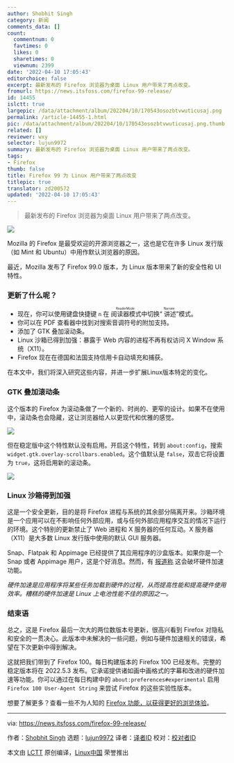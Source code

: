 ```yaml
---
author: Shobhit Singh
category: 新闻
comments_data: []
count:
  commentnum: 0
  favtimes: 0
  likes: 0
  sharetimes: 0
  viewnum: 2399
date: '2022-04-10 17:05:43'
editorchoice: false
excerpt: 最新发布的 Firefox 浏览器为桌面 Linux 用户带来了两点改变。
fromurl: https://news.itsfoss.com/firefox-99-release/
id: 14455
islctt: true
largepic: /data/attachment/album/202204/10/170543osozbtvwuticusaj.png
permalink: /article-14455-1.html
pic: /data/attachment/album/202204/10/170543osozbtvwuticusaj.png.thumb.jpg
related: []
reviewer: wxy
selector: lujun9972
summary: 最新发布的 Firefox 浏览器为桌面 Linux 用户带来了两点改变。
tags:
- Firefox
thumb: false
title: Firefox 99 为 Linux 用户带来了两点改变
titlepic: true
translator: zd200572
updated: '2022-04-10 17:05:43'
---
```



> 
> 最新发布的 Firefox 浏览器为桌面 Linux 用户带来了两点改变。
> 
> 
> 


![](/data/attachment/album/202204/10/170543osozbtvwuticusaj.png)


Mozilla 的 Firefox 是最受欢迎的开源浏览器之一，这也是它在许多 Linux 发行版（如 Mint 和 Ubuntu）中用作默认浏览器的原因。


最近，Mozilla 发布了 Firefox 99.0 版本，为 Linux 版本带来了新的安全性和 UI 特性。


### 更新了什么呢？


* 现在，你可以使用键盘快捷键 `n` 在<ruby> 阅读器模式 <rt>  ReaderMode </rt></ruby>中切换“<ruby> 讲述 <rt>  Narrate </rt></ruby>”模式。
* 你可以在 PDF 查看器中找到对搜索音调符号的附加支持。
* 添加了 GTK 叠加滚动条。
* Linux 沙箱已得到加强：暴露于 Web 内容的进程不再有权访问 X Window 系统（X11）。
* Firefox 现在在德国和法国支持信用卡自动填充和捕获。


在本文中，我们将深入研究这些内容，并进一步扩展Linux版本特定的变化。


### GTK 叠加滚动条


这个版本的 Firefox 为滚动条做了一个新的、时尚的、更窄的设计。如果不在使用中，滚动条也会隐藏，这让浏览器给人以更现代和优雅的感觉。


![](/data/attachment/album/202204/10/170544nnl00tt7qjijijad.png)


但在稳定版中这个特性默认没有启用。开启这个特性，转到 `about:config`，搜索 `widget.gtk.overlay-scrollbars.enabled`。这个值默认是 `false`，双击它将设置为 `true`，这将启用新的滚动条。


![](/data/attachment/album/202204/10/170545aav8qb22nzq1pxka.png)


### Linux 沙箱得到加强


这是一个安全更新，目的是将 Firefox 进程与系统的其余部分隔离开来。沙箱环境是一个应用可以在不影响任何外部应用，或与任何外部应用程序交互的情况下运行的环境。这个特别的更新禁止了 Web 进程和 X 服务器的任何互动。X 服务器（X11）是大多数 Linux 发行版中使用的默认 GUI 服务器。


Snap、Flatpak 和 Appimage 已经提供了其应用程序的沙盒版本。如果你是一个 Snap 或者 Appimage 用户，这是个好消息。然而，有 [报道称](https://bbs.archlinux.org/viewtopic.php?id=275415) 这会破坏硬件加速功能。


*硬件加速是应用程序将某些任务加载到硬件的过程，从而提高性能和提高硬件使用效率。糟糕的硬件加速是 Linux 上电池性能不佳的原因之一。*


### 结束语


总之，这是 Firefox 最后一次大的两位数版本号更新，很高兴看到 Firefox 对隐私和安全的一贯决心。此版本中未解决的一些问题，例如与硬件加速相关的错误，希望在下次更新中得到解决。


这就把我们带到了 Firefox 100。每日构建版本的 Firefox 100 已经发布。完整的稳定版本将在 2022.5.3 发布。它承诺提供诸如画中画格式的字幕和改进的硬件加速等功能。你可以通过在每日构建中的 `about:preferences#experimental` 启用 `Firefox 100 User-Agent String` 来尝试 Firefox 的这些实验性版本。


想要了解更多？查看一些不为人知的 [Firefox 功能，以获得更好的浏览体验](https://itsfoss.com/firefox-useful-features/)。




---


via: <https://news.itsfoss.com/firefox-99-release/>


作者：[Shobhit Singh](https://news.itsfoss.com/author/shobhit/) 选题：[lujun9972](https://github.com/lujun9972) 译者：[译者ID](https://github.com/zd200572) 校对：[校对者ID](https://github.com/%E6%A0%A1%E5%AF%B9%E8%80%85ID)


本文由 [LCTT](https://github.com/LCTT/TranslateProject) 原创编译，[Linux中国](https://linux.cn/) 荣誉推出